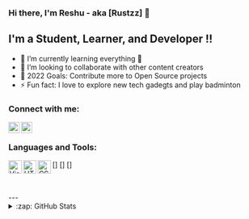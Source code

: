 ### Hi there, I'm Reshu - aka [Rustzz] 👋

## I'm a Student, Learner, and Developer !!

- 🌱 I’m currently learning everything 🤣
- 👯 I’m looking to collaborate with other content creators
- 🥅 2022 Goals: Contribute more to Open Source projects
- ⚡ Fun fact: I love to explore new tech gadegts and play badminton

### Connect with me:

[<img align="left" alt="codeSTACKr | LinkedIn" width="22px" src="https://cdn-icons-png.flaticon.com/512/174/174857.png" />][linkedin]
[<img align="left" alt="codeSTACKr | Instagram" width="22px" src="https://cdn-icons-png.flaticon.com/512/1384/1384063.png" />][instagram]

<br />

### Languages and Tools:

[<img align="left" alt="Visual Studio Code" width="26px" bg='white' src="https://cdn-icons-png.flaticon.com/512/3098/3098090.png" />]
[<img align="left" alt="HTML5" width="26px" bg='white' src="https://cdn-icons-png.flaticon.com/512/4669/4669765.png" />]
[<img align="left" alt="CSS3" bg='white' width="26px" src="https://cdn-icons-png.flaticon.com/512/4299/4299991.png" />]

<br />
<br />
---
<details>
  <summary>:zap: GitHub Stats</summary>

  <img align="left" alt="codeSTACKr's GitHub Stats" src="https://github-readme-stats.codestackr.vercel.app/api?username=codeSTACKr&show_icons=true&hide_border=true" />

</details>

[linkedin]: https://www.linkedin.com/in/reshu-agarwal-393ba9187/
[instagram]: https://www.instagram.com/rust_em_all/

